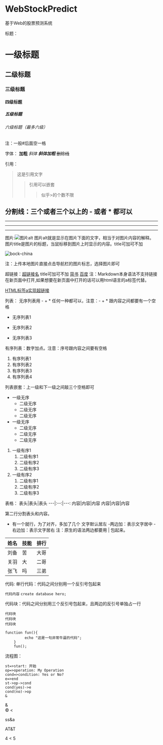 # WebStockPredict
基于Web的股票预测系统

标题：
# 一级标题
## 二级标题
### 三级标题
#### 四级标题
##### 五级标题
###### 六级标题（最多六级）
注：一般#后面空一格

字体：
**加粗**
*斜体*
***斜体加粗***
~~删除线~~

引用：
>这是引用文字
>>引用可以嵌套
>>>似乎>的个数不限

分割线：三个或者三个以上的 - 或者 * 都可以
---
----
***
*****

图片:![图片alt](图片URL "图片title")
图片alt就是显示在图片下面的文字，相当于对图片内容的解释。
图片title是图片的标题，当鼠标移到图片上时显示的内容。title可加可不加

![bock-china](https://ss0.bdstatic.com/70cFvHSh_Q1YnxGkpoWK1HF6hhy/it/%20u=702257389,1274025419&fm=27&gp=0.jpg "区块链")

注：上传本地图片直接点击导航栏的图片标志，选择图片即可

超链接：[超链接名](超链接地址 "超链接title")  title可加可不加
[简书](http://jiansu.com)
[百度](http://baidu.com)
注：Markdown本身语法不支持链接在新页面中打开,如果想要在新页面中打开的话可以用html语言的a标签代替。

<a href="http://baidu.com" target="_blank">HTML标签a实现超链接</a>

列表：
无序列表用 - + * 任何一种都可以，注意：- + * 跟内容之间都要有一个空格
- 无序列表1
+ 无序列表2
* 无序列表3

有序列表：数字加点。注意：序号跟内容之间要有空格
1. 有序列表1
2. 有序列表2
3. 有序列表3
1. 有序列表4

列表嵌套：上一级和下一级之间敲三个空格即可
+ 一级无序   
   + 二级无序
   + 二级无序
   + 二级无序
+ 一级无序
   + 二级无序   
   + 二级无序   
   + 二级无序
   
1. 一级有序1
   1. 二级有序1  
   2. 二级有序2  
   3. 二级有序3
2. 一级有序2
   1. 二级有序1   
   2. 二级有序2  
   3. 二级有序3  
   
表格：
表头|表头|表头
---|:--:|---:
内容|内容|内容
内容|内容|内容

第二行分割表头和内容。
- 有一个就行，为了对齐，多加了几个
文字默认居左
-两边加：表示文字居中
-右边加：表示文字居右
注：原生的语法两边都要用 | 包起来。


|姓名|技能|排行|
|---|---|---|
|刘备|苦|大哥|
|关羽|大|二哥|
|张飞|吗|三弟|


代码:
单行代码：代码之间分别用一个反引号包起来

`代码内容`
`create database hero;`

代码块：代码之间分别用三个反引号包起来，且两边的反引号单独占一行

```
代码块
代码块
代码块
```
```
function fun(){
         echo "这是一句非常牛逼的代码";
    }
    fun();
```

流程图：
```flow
st=>start: 开始
op=>operation: My Operation
cond=>condition: Yes or No?
e=>end
st->op->cond
cond(yes)->e
cond(no)->op
&
```

&amp;   
&copy;
&lt;

ss&a

AT&T

4 < 5